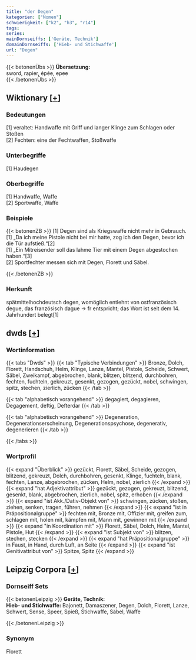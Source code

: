 ```yaml
---
title: "der Degen"
kategorien: ["Nomen"]
schwierigkeit: ["k2", "h3", "r14"]
tags:
series:
mainDornseiffs: ['Geräte, Technik']
domainDornseiffs: ['Hieb- und Stichwaffe']
url: "Degen"
---
```


{{< betonenÜbs >}}
**Übersetzung:**  
sword, rapier, épée, epee  
{{< /betonenÜbs >}}

## Wiktionary [[+](https://de.wiktionary.org/wiki/Degen)]

### Bedeutungen
[1] veraltet: Handwaffe mit Griff und langer Klinge zum Schlagen oder Stoßen  
[2] Fechten: eine der Fechtwaffen, Stoßwaffe  

### Unterbegriffe
[1] Haudegen  

### Oberbegriffe
[1] Handwaffe, Waffe  
[2] Sportwaffe, Waffe  

### Beispiele
{{< betonenZB >}}
[1] Degen sind als Kriegswaffe nicht mehr in Gebrauch.  
[1] „Da ich meine Pistole nicht bei mir hatte, zog ich den Degen, bevor ich die Tür aufstieß.“[2]  
[1] „Ein Mitreisender soll das lahme Tier mit einem Degen abgestochen haben.“[3]  
[2] Sportfechter messen sich mit Degen, Florett und Säbel.  

{{< /betonenZB >}}
### Herkunft
spätmittelhochdeutsch degen, womöglich entlehnt von ostfranzösisch degue, das französisch dague → fr entspricht; das Wort ist seit dem 14. Jahrhundert belegt[1]  



## dwds [[+](https://www.dwds.de/wb/Degen)]

### Wortinformation
{{< tabs "Dwds" >}}
{{< tab "Typische Verbindungen" >}}
Bronze, Dolch, Florett, Handschuh, Helm, Klinge, Lanze, Mantel, Pistole, Scheide, Schwert, Säbel, Zweikampf, abgebrochen, blank, blitzen, blitzend, durchbohren, fechten, fuchteln, gekreuzt, gesenkt, gezogen, gezückt, nobel, schwingen, spitz, stechen, zierlich, zücken
{{< /tab >}}

{{< tab "alphabetisch vorangehend" >}}
degagiert, degagieren, Degagement, deftig, Defterdar
{{< /tab >}}

{{< tab "alphabetisch vorangehend" >}}
Degeneration, Degenerationserscheinung, Degenerationspsychose, degenerativ, degenerieren
{{< /tab >}}

{{< /tabs >}}

### Wortprofil
{{< expand "Überblick" >}} gezückt, Florett, Säbel, Scheide, gezogen, blitzend, gekreuzt, Dolch, durchbohren, gesenkt, Klinge, fuchteln, blank, fechten, Lanze, abgebrochen, zücken, Helm, nobel, zierlich {{< /expand >}}
{{< expand "hat Adjektivattribut" >}} gezückt, gezogen, gekreuzt, blitzend, gesenkt, blank, abgebrochen, zierlich, nobel, spitz, erhoben {{< /expand >}}
{{< expand "ist Akk./Dativ-Objekt von" >}} schwingen, zücken, stoßen, ziehen, senken, tragen, führen, nehmen {{< /expand >}}
{{< expand "ist in Präpositionalgruppe" >}} fechten mit, Bronze mit, Offizier mit, greifen zum, schlagen mit, holen mit, kämpfen mit, Mann mit, gewinnen mit {{< /expand >}}
{{< expand "in Koordination mit" >}} Florett, Säbel, Dolch, Helm, Mantel, Pistole, Hut {{< /expand >}}
{{< expand "ist Subjekt von" >}} blitzen, stechen, stecken {{< /expand >}}
{{< expand "hat Präpositionalgruppe" >}} in Faust, in Hand, durch Luft, an Seite {{< /expand >}}
{{< expand "ist Genitivattribut von" >}} Spitze, Spitz {{< /expand >}}

## Leipzig Corpora [[+](https://corpora.uni-leipzig.de/en/res?word=Degen&corpusId=deu_newscrawl-public_2018)]

### Dornseiff Sets
{{< betonenLeipzig >}}
**Geräte, Technik:**  
**Hieb- und Stichwaffe:** Bajonett, Damaszener, Degen, Dolch, Florett, Lanze, Schwert, Sense, Speer, Spieß, Stichwaffe, Säbel, Waffe  

{{< /betonenLeipzig >}}

### Synonym
Florett

